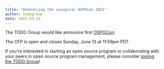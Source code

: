 ```yaml
---
title: "Announcing the inaugural OSPOCon 2021"
author: todogroup
date: 2021-03-24
---
```


The TODO Group would like announce first [OSPOCon](https://events.linuxfoundation.org/ospocon):

The CFP is open and closes Sunday, June 13 at 11:59pm PDT.

If you're interested in starting an open source program or collaborating with your peers in open source program management, please consider [joining the TODO Group](http://todogroup.org/join/)!
